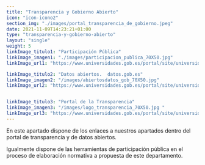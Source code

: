 ```yaml
---
title: "Transparencia y Gobierno Abierto"
icon: "icon-icono2"
section_img: "./images/portal_transparencia_de_gobierno.jpeg"
date: 2021-11-09T14:23:21+01:00
type: "transparencia-y-gobierno-abierto"
layout: "single"
weight: 5
linkImage_titulo1: "Participación Pública"
linkImage_imagen1: "./images/participacion_publica_70X50.jpg"
linkImage_url1: "https://www.universidades.gob.es/portal/site/universidades/menuitem.21ef60083f296675105f2c10026041a0/?vgnextoid=fcc3fb8500680710VgnVCM1000001d04140aRCRD"

linkImage_titulo2: "Datos abiertos.  datos.gob.es"
linkImage_imagen2: "/images/abiertosdatos_gob_70X50.jpg"
linkImage_url2: "https://www.universidades.gob.es/portal/site/universidades/menuitem.21ef60083f296675105f2c10026041a0/?vgnextoid=8c80e6dd4f597710VgnVCM1000001d04140aRCRD"


linkImage_titulo3: "Portal de la Transparencia"
linkImage_imagen3: "/images/logo_transparencia_70X50.jpg "
linkImage_url3: "https://www.universidades.gob.es/portal/site/universidades/menuitem.21ef60083f296675105f2c10026041a0/?vgnextoid=d505e6dd4f597710VgnVCM1000001d04140aRCRD"
---
```

En este apartado dispone de los enlaces a nuestros apartados dentro del portal de transparencia y de datos abiertos.  

Igualmente dispone de las herramientas de participación pública en el proceso de elaboración normativa a propuesta de este departamento.